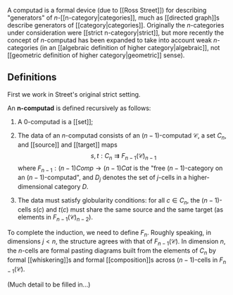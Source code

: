 A computad is a formal device (due to [[Ross Street]]) for describing "generators" of $n$-[[n-category|categories]], much as [[directed graph]]s describe generators of [[category|categories]]. Originally the $n$-categories under consideration were [[strict n-category|strict]], but more recently the concept of $n$-computad has been expanded to take into account weak $n$-categories (in an [[algebraic definition of higher category|algebraic]], not [[geometric definition of higher category|geometric]] sense). 


## Definitions ##

First we work in Street's original strict setting. 

An **n-computad** is defined recursively as follows: 

1. A 0-computad is a [[set]]; 

1. The data of an $n$-computad consists of an $(n-1)$-computad $\mathcal{C}$, a set $C_n$, and [[source]] and [[target]] maps 
$$s, t: C_n \rightrightarrows F_{n-1}(\mathcal{C})_{n-1}$$ 
where $F_{n-1}: (n-1)Comp \to (n-1)Cat$ is the "free $(n-1)$-category on an $(n-1)$-computad", and $D_j$ denotes the set of $j$-cells in a higher-dimensional category $D$. 

1. The data must satisfy globularity conditions: for all $c \in C_n$, the $(n-1)$-cells $s(c)$ and $t(c)$ must share the same source and the same target (as elements in $F_{n-1}(\mathcal{C})_{n-2}$). 

To complete the induction, we need to define $F_n$. Roughly speaking, in dimensions $j \lt n$, the structure agrees with that of $F_{n-1}(\mathcal{C})$. In dimension $n$, the $n$-cells are formal pasting diagrams built from the elements of $C_n$ by formal [[whiskering]]s and formal [[composition]]s across $(n-1)$-cells in $F_{n-1}(\mathcal{C})$. 

(Much detail to be filled in...) 
